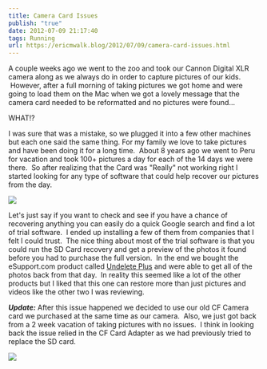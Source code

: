 ```yaml
---
title: Camera Card Issues
publish: "true"
date: 2012-07-09 21:17:40
tags: Running
url: https://ericmwalk.blog/2012/07/09/camera-card-issues.html
---
```


A couple weeks ago we went to the zoo and took our Cannon Digital XLR camera along as we always do in order to capture pictures of our kids.  However, after a full morning of taking pictures we got home and were going to load them on the Mac when we got a lovely message that the camera card needed to be reformatted and no pictures were found...

WHAT!?

I was sure that was a mistake, so we plugged it into a few other machines but each one said the same thing. For my family we love to take pictures and have been doing it for a long time.  About 8 years ago we went to Peru for vacation and took 100+ pictures a day for each of the 14 days we were there.  So after realizing that the Card was "Really" not working right I started looking for any type of software that could help recover our pictures from the day.

![](https://ericmwalk.blog/uploads/2022/ab49f40d0f.jpg)

Let's just say if you want to check and see if you have a chance of recovering anything you can easily do a quick Google search and find a lot of trial software.  I ended up installing a few of them from companies that I felt I could trust.  The nice thing about most of the trial software is that you could run the SD Card recovery and get a preview of the photos it found before you had to purchase the full version.  In the end we bought the eSupport.com product called <a href="http://undeleteplus.com/?ref=854">Undelete Plus</a> and were able to get all of the photos back from that day.  In reality this seemed like a lot of the other products but I liked that this one can restore more than just pictures and videos like the other two I was reviewing.

<em><strong>Update:</strong> </em>After this issue happened we decided to use our old CF Camera card we purchased at the same time as our camera.  Also, we just got back from a 2 week vacation of taking pictures with no issues.  I think in looking back the issue relied in the CF Card Adapter as we had previously tried to replace the SD card.

![](https://ericmwalk.blog/uploads/2022/0fbac88cb2.jpg)